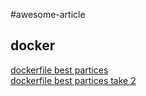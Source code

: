 #awesome-article


## docker

[dockerfile best partices](https://docs.docker.com/engine/userguide/eng-image/dockerfile_best-practices/)  
[dockerfile best partices take 2](http://crosbymichael.com/dockerfile-best-practices-take-2.html)  
